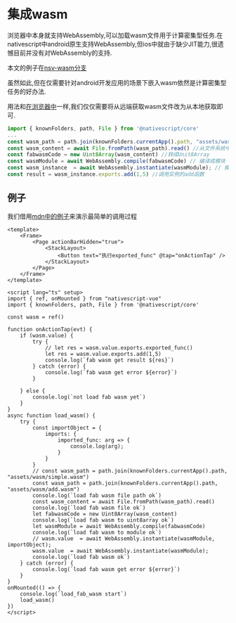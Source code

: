 # 集成wasm

浏览器中本身就支持WebAssembly,可以加载wasm文件用于计算密集型任务.在nativescript中android原生支持WebAssembly,但ios中就由于缺少JIT能力,很遗憾目前并没有对WebAssembly的支持.

本文的例子在[nsv-wasm分支](https://github.com/hsz1273327/TutorialForFront-EndWeb/tree/nsv-wasm)

虽然如此,但在仅需要针对android开发应用的场景下嵌入wasm依然是计算密集型任务的好办法.

用法和[在浏览器中](https://developer.mozilla.org/zh-CN/docs/WebAssembly)一样,我们仅仅需要将从远端获取wasm文件改为从本地获取即可.

```ts
import { knownFolders, path, File } from '@nativescript/core'
...
const wasm_path = path.join(knownFolders.currentApp().path, "assets/wasm/add.wasm")
const wasm_content = await File.fromPath(wasm_path).read() //从文件系统中读取wasm文件
const fabwasmCode = new Uint8Array(wasm_content) //转成Unit8Array
const wasmModule = await WebAssembly.compile(fabwasmCode) // 编译成模块
const wasm_instance  = await WebAssembly.instantiate(wasmModule); // 模块实例化
const result = wasm_instance.exports.add(1,5) //调用实例的add函数
```

## 例子

我们借用[mdn中的例子](https://github.com/mdn/webassembly-examples/blob/main/understanding-text-format/add.wasm)来演示最简单的调用过程

```vue
<template>
    <Frame>
        <Page actionBarHidden="true">
            <StackLayout>
                <Button text="执行exported_func" @tap="onActionTap" />
            </StackLayout>
        </Page>
    </Frame>
</template>

<script lang="ts" setup>
import { ref, onMounted } from "nativescript-vue"
import { knownFolders, path, File } from '@nativescript/core'

const wasm = ref()

function onActionTap(evt) {
    if (wasm.value) {
        try {
            // let res = wasm.value.exports.exported_func()
            let res = wasm.value.exports.add(1,5)
            console.log(`fab wasm get result ${res}`)
        } catch (error) {
            console.log(`fab wasm get error ${error}`)
        }

    } else {
        console.log(`not load fab wasm yet`)
    }
}
async function load_wasm() {
    try {
        const importObject = {
            imports: {
                imported_func: arg => {
                    console.log(arg);
                }
            }
        }
        // const wasm_path = path.join(knownFolders.currentApp().path, "assets/wasm/simple.wasm")
        const wasm_path = path.join(knownFolders.currentApp().path, "assets/wasm/add.wasm")
        console.log(`load fab wasm file path ok`)
        const wasm_content = await File.fromPath(wasm_path).read()
        console.log(`load fab wasm file ok`)
        let fabwasmCode = new Uint8Array(wasm_content)
        console.log(`load fab wasm to uint8array ok`)
        let wasmModule = await WebAssembly.compile(fabwasmCode)
        console.log(`load fab wasm to module ok`)
        // wasm.value  = await WebAssembly.instantiate(wasmModule, importObject);
        wasm.value  = await WebAssembly.instantiate(wasmModule);
        console.log(`load fab wasm ok`)
    } catch (error) {
        console.log(`load fab wasm get error ${error}`)
    }
}
onMounted(() => {
    console.log(`load_fab_wasm start`)
    load_wasm()
})
</script>
```